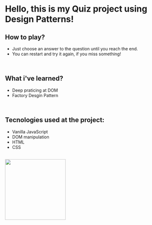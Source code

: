 # Hello, this is my Quiz project using Design Patterns!

## How to play?

* Just choose an answer to the question until you reach the end.
* You can restart and try it again, if you miss something!
<br/>

## What i've learned?

* Deep praticing at DOM
* Factory Desgin Pattern
<br/>

## Tecnologies used at the project:
* Vanilla JavaScript
* DOM manipulation
* HTML
* CSS
<br />

<a href="https://netseries.netlify.app/" target="_blank" rel="noreferrer">
  <img width="200" src="https://img.shields.io/badge/Try it Yourself!-blue?style=for-the-badge" />
</a>
